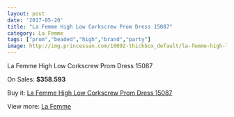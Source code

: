 ```yaml
---
layout: post
date: '2017-05-20'
title: "La Femme High Low Corkscrew Prom Dress 15087"
category: La Femme
tags: ["prom","beaded","high","brand","party"]
image: http://img.princessan.com/10092-thickbox_default/la-femme-high-low-corkscrew-prom-dress-15087.jpg
---
```

La Femme High Low Corkscrew Prom Dress 15087

On Sales: **$358.593**
<a href="https://www.princessan.com/en/la-femme/4369-la-femme-high-low-corkscrew-prom-dress-15087.html"><amp-img layout="responsive" width="600" height="600" src="//img.princessan.com/10092-thickbox_default/la-femme-high-low-corkscrew-prom-dress-15087.jpg" alt="La Femme High Low Corkscrew Prom Dress 15087 0" /></a>

Buy it: [La Femme High Low Corkscrew Prom Dress 15087](https://www.princessan.com/en/la-femme/4369-la-femme-high-low-corkscrew-prom-dress-15087.html "La Femme High Low Corkscrew Prom Dress 15087")

View more: [La Femme](https://www.princessan.com/en/28-la-femme "La Femme")